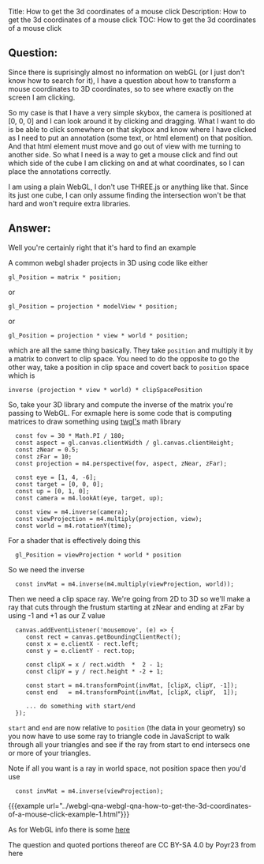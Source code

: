 Title: How to get the 3d coordinates of a mouse click
Description: How to get the 3d coordinates of a mouse click
TOC: How to get the 3d coordinates of a mouse click

## Question:

Since there is suprisingly almost no information on webGL (or I just don't know how to search for it), I have a question about how to transform a mouse coordinates to 3D coordinates, so to see where exactly on the screen I am clicking.

So my case is that I have a very simple skybox, the camera is positioned at [0, 0, 0] and I can look around it by clicking and dragging. What I want to do is be able to click somewhere on that skybox and know where I have clicked as I need to put an annotation (some text, or html element) on that position. And that html element must move and go out of view with me turning to another side. So what I need is a way to get a mouse click and find out which side of the cube I am clicking on and at what coordinates, so I can place the annotations correctly.

I am using a plain WebGL, I don't use THREE.js or anything like that. Since its just one cube, I can only assume finding the intersection won't be that hard and won't require extra libraries.

## Answer:

Well you're certainly right that it's hard to find an example 

A common webgl shader projects in 3D using code like either

    gl_Position = matrix * position;

or

    gl_Position = projection * modelView * position;

or

    gl_Position = projection * view * world * position;

which are all the same thing basically. They take `position` and multiply it by a matrix to convert to clip space.  You need to do the opposite to go the other way, take a position in clip space and covert back to `position` space which is

    inverse (projection * view * world) * clipSpacePosition

So, take your 3D library and compute the inverse of the matrix you're passing to WebGL. For exmaple here is some code that is computing matrices to draw something using [twgl's](https://twgljs.org) math library

      const fov = 30 * Math.PI / 180;
      const aspect = gl.canvas.clientWidth / gl.canvas.clientHeight;
      const zNear = 0.5;
      const zFar = 10;
      const projection = m4.perspective(fov, aspect, zNear, zFar);

      const eye = [1, 4, -6];
      const target = [0, 0, 0];
      const up = [0, 1, 0];
      const camera = m4.lookAt(eye, target, up);

      const view = m4.inverse(camera);
      const viewProjection = m4.multiply(projection, view);
      const world = m4.rotationY(time);

For a shader that is effectively doing this

      gl_Position = viewProjection * world * position

So we need the inverse

      const invMat = m4.inverse(m4.multiply(viewProjection, world));

Then we need a clip space ray. We're going from 2D to 3D so we'll make a ray that cuts through the frustum starting at zNear and ending at zFar by using -1 and +1 as our Z value

      canvas.addEventListener('mousemove', (e) => {
         const rect = canvas.getBoundingClientRect();
         const x = e.clientX - rect.left;
         const y = e.clientY - rect.top;

         const clipX = x / rect.width  *  2 - 1;
         const clipY = y / rect.height * -2 + 1;

         const start = m4.transformPoint(invMat, [clipX, clipY, -1]);
         const end   = m4.transformPoint(invMat, [clipX, clipY,  1]);

         ... do something with start/end
      });

`start` and `end` are now relative to `position` (the data in your geometry) so you now have to use some ray to triangle code in JavaScript to walk through all your triangles and see if the ray from start to end intersecs one or more of your triangles.

Note if all you want is a ray in world space, not position space then you'd use

      const invMat = m4.inverse(viewProjection);


{{{example url="../webgl-qna-webgl-qna-how-to-get-the-3d-coordinates-of-a-mouse-click-example-1.html"}}}

As for WebGL info there is some [here](https://webglfundamentals.org)

<div class="so">
  <div>The question and quoted portions thereof are 
    CC BY-SA 4.0 by
    <a data-href="https://stackoverflow.com/users/5693095">Poyr23</a>
    from
    <a data-href="https://stackoverflow.com/questions/60136758">here</a>
  </div>
</div>
